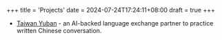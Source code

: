 +++
title = 'Projects'
date = 2024-07-24T17:24:11+08:00
draft = true
+++
- [Taiwan Yuban](https://www.taiwanyuban.com/) - an AI-backed language exchange partner to practice written Chinese conversation.